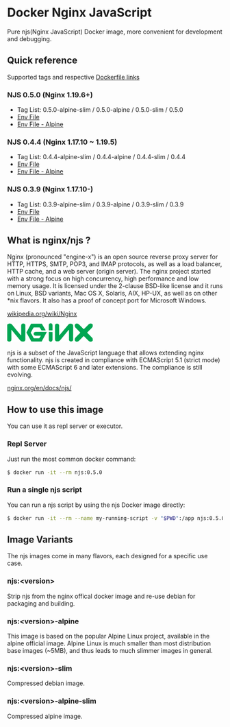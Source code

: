 # Docker Nginx JavaScript

Pure njs(Nginx JavaScript) Docker image, more convenient for development and debugging.

## Quick reference

Supported tags and respective [Dockerfile links](https://github.com/soulteary/docker-njs/blob/main/Dockerfile)

### NJS 0.5.0 (Nginx 1.19.6+)

- Tag List: 0.5.0-alpine-slim / 0.5.0-alpine / 0.5.0-slim / 0.5.0
- [Env File](https://github.com/soulteary/docker-njs/blob/main/njs/0.5.0/.env)
- [Env File - Alpine](https://github.com/soulteary/docker-njs/blob/main/njs/0.5.0-alpine/.env)

### NJS 0.4.4 (Nginx 1.17.10 ~ 1.19.5)

- Tag List: 0.4.4-alpine-slim / 0.4.4-alpine / 0.4.4-slim / 0.4.4
- [Env File](https://github.com/soulteary/docker-njs/blob/main/njs/0.4.4/.env)
- [Env File - Alpine](https://github.com/soulteary/docker-njs/blob/main/njs/0.4.4-alpine/.env)
### NJS 0.3.9 (Nginx 1.17.10-)

- Tag List: 0.3.9-alpine-slim / 0.3.9-alpine / 0.3.9-slim / 0.3.9
- [Env File](https://github.com/soulteary/docker-njs/blob/main/njs/0.3.9/.env)
- [Env File - Alpine](https://github.com/soulteary/docker-njs/blob/main/njs/0.3.9-alpine/.env)

## What is nginx/njs ?

Nginx (pronounced "engine-x") is an open source reverse proxy server for HTTP, HTTPS, SMTP, POP3, and IMAP protocols, as well as a load balancer, HTTP cache, and a web server (origin server). The nginx project started with a strong focus on high concurrency, high performance and low memory usage. It is licensed under the 2-clause BSD-like license and it runs on Linux, BSD variants, Mac OS X, Solaris, AIX, HP-UX, as well as on other *nix flavors. It also has a proof of concept port for Microsoft Windows.

[wikipedia.org/wiki/Nginx](https://wikipedia.org/wiki/Nginx)

![logo](https://raw.githubusercontent.com/docker-library/docs/01c12653951b2fe592c1f93a13b4e289ada0e3a1/nginx/logo.png)

njs is a subset of the JavaScript language that allows extending nginx functionality. njs is created in compliance with ECMAScript 5.1 (strict mode) with some ECMAScript 6 and later extensions. The compliance is still evolving.

[nginx.org/en/docs/njs/](https://nginx.org/en/docs/njs/)

## How to use this image

You can use it as repl server or executor.

### Repl Server

Just run the most common docker command:

```bash
$ docker run -it --rm njs:0.5.0
```

### Run a single njs script

You can run a njs script by using the njs Docker image directly:

```bash
$ docker run -it --rm --name my-running-script -v "$PWD":/app njs:0.5.0 /app/your-script.js
```

## Image Variants

The njs images come in many flavors, each designed for a specific use case.

### njs:\<version\>

Strip njs from the nginx offical docker image and re-use debian for packaging and building.

### njs:\<version\>-alpine

This image is based on the popular Alpine Linux project, available in the alpine official image. Alpine Linux is much smaller than most distribution base images (~5MB), and thus leads to much slimmer images in general.

### njs:\<version\>-slim

Compressed debian image.

### njs:\<version\>-alpine-slim

Compressed alpine image.
